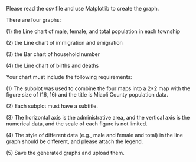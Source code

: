 Please read the csv file and use Matplotlib to create the graph.

There are four graphs: 

(1) the Line chart of male, female, and total population in each township

(2) the Line chart of immigration and emigration

(3) the Bar chart of household number

(4) the Line chart of births and deaths

Your chart must include the following requirements:

(1) The subplot was used to combine the four maps into a 2*2 map with the figure size of (16, 16) and the title is Miaoli County population data.

(2) Each subplot must have a subtitle.

(3) The horizontal axis is the administrative area, and the vertical axis is the numerical data, and the scale of each figure is not limited.

(4) The style of different data (e.g., male and female and total) in the line graph should be different, and please attach the legend.

(5) Save the generated graphs and upload them.
